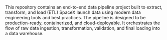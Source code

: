 This repository contains an end-to-end data pipeline project built to extract, transform, and load (ETL) SpaceX launch data using modern data engineering tools and best practices.
The pipeline is designed to be production-ready, containerized, and cloud-deployable. It orchestrates the flow of raw data ingestion, transformation, validation, and final loading into a data warehouse.
